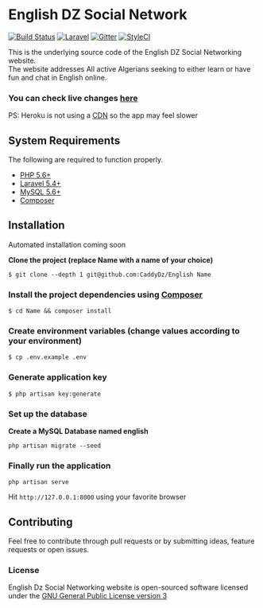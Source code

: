 # English DZ Social Network
[![Build Status](https://travis-ci.org/CaddyDz/English.svg?branch=master)](https://travis-ci.org/CaddyDz/English)
[![Laravel](https://img.shields.io/badge/Powered%20by-Laravel%20Framework-red.svg)](https://laravel.com/)
[![Gitter](https://img.shields.io/gitter/room/EnglishDz/Lobby.svg?style=flat-square)](https://gitter.im/EnglishDz/Lobby)
[![StyleCI](https://styleci.io/repos/69740118/shield?branch=master)](https://styleci.io/repos/69740118)  

This is the underlying source code of the English DZ Social Networking website.  
The website addresses All active Algerians seeking to either learn or have fun and chat in English online.

### You can check live changes [here](http://englishdz.herokuapp.com/)
PS: Heroku is not using a [CDN](https://en.wikipedia.org/wiki/Content_delivery_network) so the app may feel slower  
## System Requirements

The following are required to function properly.

*	[PHP 5.6+](http://php.net/manual/en/install.php)
* [Laravel 5.4+](https://laravel.com/docs/5.4#installation)
* [MySQL 5.6+](https://dev.mysql.com/doc/refman/5.7/en/installing.html)
*	[Composer](https://getcomposer.org/doc/00-intro.md)

## Installation

Automated installation coming soon

**Clone the project (replace **Name** with a name of your choice)**

``` shell
$ git clone --depth 1 git@github.com:CaddyDz/English Name
```

### Install the project dependencies using [Composer](https://getcomposer.org/)

``` shell
$ cd Name && composer install
```

### Create environment variables (change values according to your environment)

``` shell
$ cp .env.example .env
```

### Generate application key

``` shell
$ php artisan key:generate
```

### Set up the database

**Create a MySQL Database named english**

``` shell
php artisan migrate --seed
```

### Finally run the application

``` shell
php artisan serve
```

Hit ``http://127.0.0.1:8000`` using your favorite browser

## Contributing

Feel free to contribute through pull requests or by submitting ideas, feature requests or open issues.  

### License

English Dz Social Networking website is open-sourced software licensed under the [GNU General Public License version 3](https://opensource.org/licenses/GPL-3.0)
